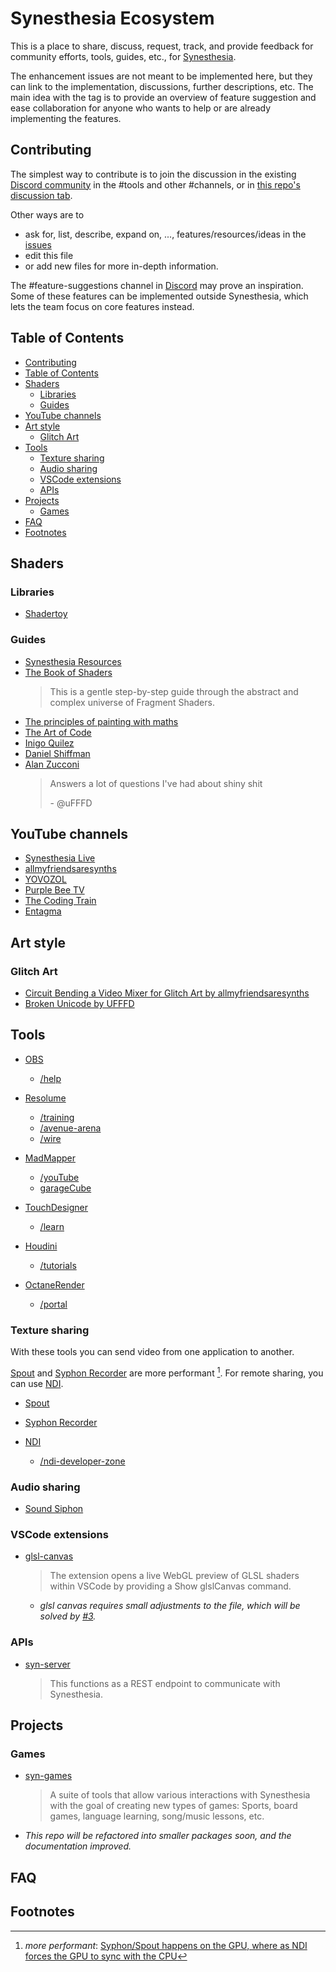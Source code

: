 # Synesthesia Ecosystem

This is a place to share, discuss, request, track, and provide feedback for community efforts, tools, guides, etc., for [Synesthesia](https://synesthesia.live).

The enhancement issues are not meant to be implemented here, but they can link to the implementation, discussions, further descriptions, etc. The main idea with the tag is to provide an overview of feature suggestion and ease collaboration for anyone who wants to help or are already implementing the features.

## Contributing

The simplest way to contribute is to join the discussion in the existing [Discord community](https://discord.gg/dMVvCgXxtU) in the #tools and other #channels, or in [this repo's discussion tab](https://github.com/mattorp/synesthesia-ecosystem/discussions).

Other ways are to

- ask for, list, describe, expand on, ..., features/resources/ideas in the [issues](https://github.com/mattorp/synesthesia-ecosystem/issues)
- edit this file
- or add new files for more in-depth information.

The #feature-suggestions channel in [Discord](https://discord.gg/dMVvCgXxtU) may prove an inspiration. Some of these features can be implemented outside Synesthesia, which lets the team focus on core features instead.

## Table of Contents

- [Contributing](#contributing)
- [Table of Contents](#table-of-contents)
- [Shaders](#shaders)
  - [Libraries](#libraries)
  - [Guides](#guides)
- [YouTube channels](#youtube-channels)
- [Art style](#art-style)
  - [Glitch Art](#glitch-art)
- [Tools](#tools)
  - [Texture sharing](#texture-sharing)
  - [Audio sharing](#audio-sharing)
  - [VSCode extensions](#vscode-extensions)
  - [APIs](#apis)
- [Projects](#projects)
  - [Games](#games)
- [FAQ](#faq)
- [Footnotes](#footnotes)

## Shaders

### Libraries

- [Shadertoy](https://www.shadertoy.com)

### Guides

- [Synesthesia Resources](https://synesthesia.live/docs/resources/syn_resources.html)
- [The Book of Shaders](https://thebookofshaders.com)
  > This is a gentle step-by-step guide through the abstract and complex universe of Fragment Shaders.
- [The principles of painting with maths](https://www.youtube.com/watch?v=0ifChJ0nJfM)
- [The Art of Code](https://www.youtube.com/channel/UCcAlTqd9zID6aNX3TzwxJXg)
- [Inigo Quilez](https://www.iquilezles.org/index.html)
- [Daniel Shiffman](https://shiffman.net)
- [Alan Zucconi](https://www.alanzucconi.com)
   >Answers a lot of questions I've had about shiny shit
   >
   > \- @uFFFD

## YouTube channels

- [Synesthesia Live](https://www.youtube.com/channel/UCN91NOZFK06VxOMbFw_-E2g/)
- [allmyfriendsaresynths](https://www.youtube.com/c/allmyfriendsaresynths)
- [YOVOZOL](https://www.youtube.com/c/Yovozol)
- [Purple Bee TV](https://www.youtube.com/c/PurpleBeeTV)
- [The Coding Train](https://www.youtube.com/thecodingtrain)
- [Entagma](https://www.youtube.com/c/Entagma)

## Art style

### Glitch Art

- [Circuit Bending a Video Mixer for Glitch Art by allmyfriendsaresynths](https://www.youtube.com/watch?v=AM8H7nDEtRc)
- [Broken Unicode by UFFFD](https://ufffd.com/zalgo/)

## Tools

- [OBS](https://obsproject.com)
  - [/help](https://obsproject.com/help)
- [Resolume](https://resolume.com/)

  - [/training](https://resolume.com/training)
  - [/avenue-arena](https://resolume.com/support?avenue-arena)
  - [/wire](https://resolume.com/support?wire)
- [MadMapper](https://madmapper.com)
  - [/youTube](https://www.youtube.com/channel/UCC9p0fzuYik453n9fXFjpgg)
  - [garageCube](http://forum.garagecube.com/viewforum.php?f=31)
- [TouchDesigner](https://derivative.ca)
  - [/learn](https://derivative.ca/learn)
- [Houdini](https://www.sidefx.com)
  - [/tutorials](https://www.sidefx.com/tutorials/)
- [OctaneRender](https://home.otoy.com/render/octane-render/)
  - [/portal](https://docs.otoy.com/Portal/Home.htm)

### Texture sharing

With these tools you can send video from one application to another.

[Spout](#spout) and [Syphon Recorder](#syphon-recorder) are more performant [^more-performant]. For remote sharing, you can use [NDI](#ndi).

  [^more-performant]: _more performant_: [Syphon/Spout happens on the GPU, where as NDI forces the GPU to sync with the CPU](https://discord.com/channels/729824270913503374/904193890452660224/905209251574734909)

- [Spout](https://spout.zeal.co)
- [Syphon Recorder](http://syphon.v002.info)
- [NDI](https://www.ndi.tv)

  - [/ndi-developer-zone](https://forums.newtek.com/forums/ndi-developer-zone.363/)

### Audio sharing

- [Sound Siphon](https://staticz.com/soundsiphon/)

### VSCode extensions

- [glsl-canvas](https://marketplace.visualstudio.com/items?itemName=circledev.glsl-canvas)
  > The extension opens a live WebGL preview of GLSL shaders within VSCode by providing a Show glslCanvas command.
  - _glsl canvas requires small adjustments to the file, which will be solved by [#3][i3]._

[i3]: https://github.com/mattorp/synesthesia-ecosystem/issues/3

### APIs

- [syn-server](https://github.com/mattorp/syn-server)
  >This functions as a REST endpoint to communicate with Synesthesia.

## Projects

### Games

- [syn-games](https://github.com/mattorp/syn-games)
  >A suite of tools that allow various interactions with Synesthesia with the goal of creating new types of games: Sports, board games, language learning, song/music lessons, etc.
- _This repo will be refactored into smaller packages soon, and the documentation improved._

## FAQ

## Footnotes
